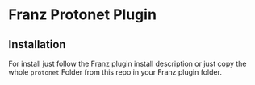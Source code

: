 # Franz Protonet Plugin

## Installation

For install just follow the Franz plugin install description or just copy
the whole `protonet` Folder from this repo in your Franz plugin folder.
